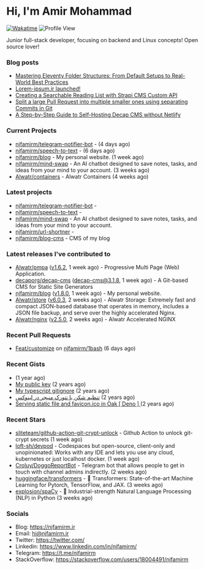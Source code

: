 # Hi, I'm Amir Mohammad
[![Wakatime](https://wakatime.com/badge/user/68776a95-d771-48a4-a960-90136239e4fd.svg)](https://wakatime.com/@68776a95-d771-48a4-a960-90136239e4fd)
![Profile View](https://komarev.com/ghpvc/?username=njfamirm)

Junior full-stack developer, focusing on backend and Linux concepts!
Open source lover!

### Blog posts

- [Mastering Eleventy Folder Structures: From Default Setups to Real-World Best Practices](https://www.njfamirm.ir/en/blog/eleventy-folder-structure-guide/)
- [Lorem-ipsum.ir launched!](https://www.njfamirm.ir/en/blog/lorem-ipsum-ir-launched/)
- [Creating a Searchable Reading List with Strapi CMS Custom API](https://www.njfamirm.ir/en/blog/strapi-custom-api/)
- [Split a large Pull Request into multiple smaller ones using separating Commits in Git](https://www.njfamirm.ir/en/blog/git-separate/)
- [A Step-by-Step Guide to Self-Hosting Decap CMS without Netlify](https://www.njfamirm.ir/en/blog/self-hosting-decap-cms/)


### Current Projects

- [njfamirm/telegram-notifier-bot](https://github.com/njfamirm/telegram-notifier-bot) -  (4 days ago)
- [njfamirm/speech-to-text](https://github.com/njfamirm/speech-to-text) -  (6 days ago)
- [njfamirm/blog](https://github.com/njfamirm/blog) - My personal website. (1 week ago)
- [njfamirm/mind-swap](https://github.com/njfamirm/mind-swap) - An AI chatbot designed to save notes, tasks, and ideas from your mind to your account. (3 weeks ago)
- [Alwatr/containers](https://github.com/Alwatr/containers) - Alwatr Containers (4 weeks ago)

### Latest projects

- [njfamirm/telegram-notifier-bot](https://github.com/njfamirm/telegram-notifier-bot) - 
- [njfamirm/speech-to-text](https://github.com/njfamirm/speech-to-text) - 
- [njfamirm/mind-swap](https://github.com/njfamirm/mind-swap) - An AI chatbot designed to save notes, tasks, and ideas from your mind to your account.
- [njfamirm/url-shortner](https://github.com/njfamirm/url-shortner) - 
- [njfamirm/blog-cms](https://github.com/njfamirm/blog-cms) - CMS of my blog

### Latest releases I've contributed to

- [Alwatr/pmpa](https://github.com/Alwatr/pmpa) ([v1.6.2](https://github.com/Alwatr/pmpa/releases/tag/v1.6.2), 1 week ago) - Progressive Multi Page (Web) Application.
- [decaporg/decap-cms](https://github.com/decaporg/decap-cms) ([decap-cms@3.1.8](https://github.com/decaporg/decap-cms/releases/tag/decap-cms%403.1.8), 1 week ago) - A Git-based CMS for Static Site Generators
- [njfamirm/blog](https://github.com/njfamirm/blog) ([v1.8.0](https://github.com/njfamirm/blog/releases/tag/v1.8.0), 1 week ago) - My personal website.
- [Alwatr/store](https://github.com/Alwatr/store) ([v6.0.3](https://github.com/Alwatr/store/releases/tag/v6.0.3), 2 weeks ago) - Alwatr Storage: Extremely fast and compact JSON-based database that operates in memory, includes a JSON file backup, and serve over the highly accelerated Nginx.
- [Alwatr/nginx](https://github.com/Alwatr/nginx) ([v2.5.0](https://github.com/Alwatr/nginx/releases/tag/v2.5.0), 2 weeks ago) - Alwatr Accelerated NGINX

### Recent Pull Requests

- [Feat/customize](https://github.com/njfamirm/1bash/pull/1) on [njfamirm/1bash](https://github.com/njfamirm/1bash) (6 days ago)

### Recent Gists

- [](https://gist.github.com/022d07ecd84e69ad31ef0bcd32d86b59) (1 year ago)
- [My public key](https://gist.github.com/879f720c9ca74a0934ce571b7285ed34) (2 years ago)
- [My typescript gitignore](https://gist.github.com/6a40b1912daab3f91a02a7b53f3f76c3) (2 years ago)
- [تنظیم شکن با نتورک منیجر در لینوکس](https://gist.github.com/cc40c344e89bdcdf77085cbf1fc05162) (2 years ago)
- [Serving static file and favicon.ico in Oak [ Deno ] ](https://gist.github.com/9bcaca2b6a672e729c099193b4aafe9f) (2 years ago)

### Recent Stars

- [sliteteam/github-action-git-crypt-unlock](https://github.com/sliteteam/github-action-git-crypt-unlock) - Github Action to unlock git-crypt secrets (1 week ago)
- [loft-sh/devpod](https://github.com/loft-sh/devpod) - Codespaces but open-source, client-only and unopinionated: Works with any IDE and lets you use any cloud, kubernetes or just localhost docker. (1 week ago)
- [Croluy/DoggoReportBot](https://github.com/Croluy/DoggoReportBot) - Telegram bot that allows people to get in touch with channel admins indirectly. (2 weeks ago)
- [huggingface/transformers](https://github.com/huggingface/transformers) - 🤗 Transformers: State-of-the-art Machine Learning for Pytorch, TensorFlow, and JAX. (3 weeks ago)
- [explosion/spaCy](https://github.com/explosion/spaCy) - 💫 Industrial-strength Natural Language Processing (NLP) in Python (3 weeks ago)

### Socials

- Blog: https://njfamirm.ir
- Email: hi@njfamirm.ir
- Twitter: https://twitter.com/
- Linkedin: https://www.linkedin.com/in/njfamirm/
- Telegram: https://t.me/njfamirm
- StackOverflow: https://stackoverflow.com/users/18004491/njfamirm
